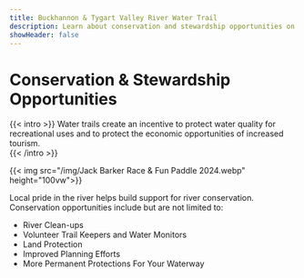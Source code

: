 ```yaml
---
title: Buckhannon & Tygart Valley River Water Trail
description: Learn about conservation and stewardship opportunities on the Buckhannon & Tygart Valley River Water Trail.
showHeader: false
---
```


# Conservation & Stewardship Opportunities 

{{< intro >}}
Water trails create an incentive to protect water quality for recreational uses and to protect the economic opportunities of increased tourism.   
{{< /intro >}}

{{< img src="/img/Jack Barker Race & Fun Paddle 2024.webp" height="100vw">}}

Local pride in the river helps build support for river conservation. Conservation opportunities include but are not limited to:
- River Clean-ups
- Volunteer Trail Keepers and Water Monitors
- Land Protection
- Improved Planning Efforts
- More Permanent Protections For Your Waterway
